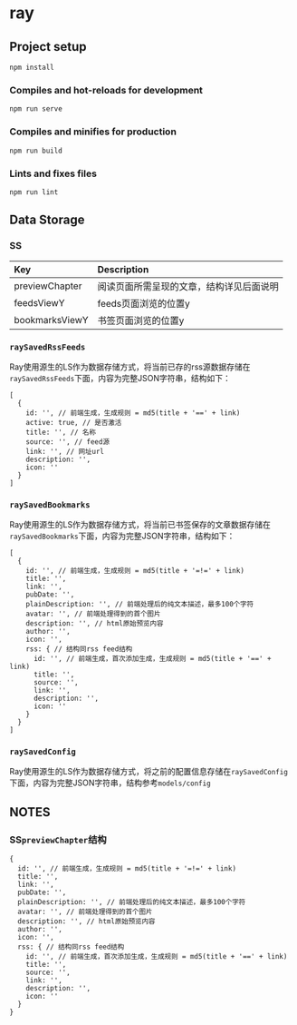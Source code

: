 # ray

## Project setup
```
npm install
```

### Compiles and hot-reloads for development
```
npm run serve
```

### Compiles and minifies for production
```
npm run build
```

### Lints and fixes files
```
npm run lint
```

## Data Storage

### SS

| Key         | Description     |
| :---------- | :-------------  |
| previewChapter  | 阅读页面所需呈现的文章，结构详见后面说明 |
| feedsViewY  | feeds页面浏览的位置y |
| bookmarksViewY  | 书签页面浏览的位置y |

### `raySavedRssFeeds`

Ray使用源生的LS作为数据存储方式，将当前已存的rss源数据存储在`raySavedRssFeeds`下面，内容为完整JSON字符串，结构如下：

```
[
  {
    id: '', // 前端生成，生成规则 = md5(title + '==' + link)
    active: true, // 是否激活
    title: '', // 名称
    source: '', // feed源
    link: '', // 网址url
    description: '',
    icon: ''
  }
]
```

### `raySavedBookmarks`

Ray使用源生的LS作为数据存储方式，将当前已书签保存的文章数据存储在`raySavedBookmarks`下面，内容为完整JSON字符串，结构如下：

```
[
  {
    id: '', // 前端生成，生成规则 = md5(title + '=!=' + link)
    title: '',
    link: '',
    pubDate: '',
    plainDescription: '', // 前端处理后的纯文本描述，最多100个字符
    avatar: '', // 前端处理得到的首个图片
    description: '', // html原始预览内容
    author: '',
    icon: '',
    rss: { // 结构同rss feed结构
      id: '', // 前端生成，首次添加生成，生成规则 = md5(title + '==' + link)
      title: '',
      source: '',
      link: '',
      description: '',
      icon: ''
    }
  }
]
```

### `raySavedConfig`

Ray使用源生的LS作为数据存储方式，将之前的配置信息存储在`raySavedConfig`下面，内容为完整JSON字符串，结构参考`models/config`

## NOTES

### SS`previewChapter`结构

```
{
  id: '', // 前端生成，生成规则 = md5(title + '=!=' + link)
  title: '',
  link: '',
  pubDate: '',
  plainDescription: '', // 前端处理后的纯文本描述，最多100个字符
  avatar: '', // 前端处理得到的首个图片
  description: '', // html原始预览内容
  author: '',
  icon: '',
  rss: { // 结构同rss feed结构
    id: '', // 前端生成，首次添加生成，生成规则 = md5(title + '==' + link)
    title: '',
    source: '',
    link: '',
    description: '',
    icon: ''
  }
}
```
